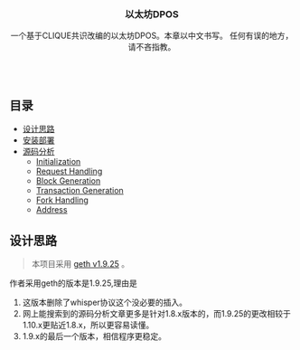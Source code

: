 <p align="center">
    <h3 align="center">以太坊DPOS</h3>
    <p align="center">
		一个基于CLIQUE共识改编的以太坊DPOS。本章以中文书写。 任何有误的地方，请不吝指教。
    </p> 
</p>

<br/>
<br/>

## 目录

* [设计思路](#design-rationale)
* [安装部署](#deployment)
* [源码分析](#coding-study)
  * [Initialization](#initialization)
  * [Request Handling](#request-handling)
  * [Block Generation](#block-generation)
  * [Transaction Generation](#transaction-generation)
  * [Fork Handling](#fork-handling)
  * [Address](#address)
  
## 设计思路
> 本项目采用 [geth v1.9.25](https://github.com/ethereum/go-ethereum/tree/v1.9.25) 。

作者采用geth的版本是1.9.25,理由是
1. 这版本删除了whisper协议这个没必要的插入。
2. 网上能搜索到的源码分析文章更多是针对1.8.x版本的，而1.9.25的更改相较于1.10.x更贴近1.8.x，所以更容易读懂。
3. 1.9.x的最后一个版本，相信程序更稳定。
